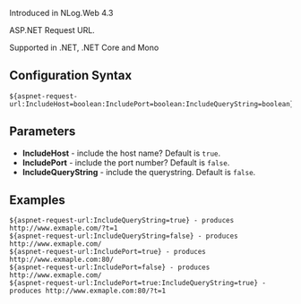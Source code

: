 Introduced in NLog.Web 4.3

ASP.NET Request URL.

Supported in .NET, .NET Core and Mono

## Configuration Syntax
```
${aspnet-request-url:IncludeHost=boolean:IncludePort=boolean:IncludeQueryString=boolean}
```

## Parameters
* **IncludeHost** - include the host name? Default is `true`.
* **IncludePort** - include the port number? Default is `false`.
* **IncludeQueryString** - include the querystring. Default is `false`.

## Examples

```
${aspnet-request-url:IncludeQueryString=true} - produces http://www.exmaple.com/?t=1
${aspnet-request-url:IncludeQueryString=false} - produces http://www.exmaple.com/
${aspnet-request-url:IncludePort=true} - produces http://www.exmaple.com:80/
${aspnet-request-url:IncludePort=false} - produces http://www.exmaple.com/
${aspnet-request-url:IncludePort=true:IncludeQueryString=true} - produces http://www.exmaple.com:80/?t=1    
```
